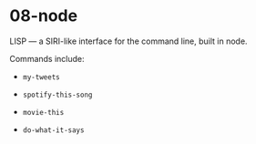 # 08-node
LISP — a SIRI-like interface for the command line, built in node.

Commands include:

* `my-tweets`

* `spotify-this-song`

* `movie-this`

* `do-what-it-says`
